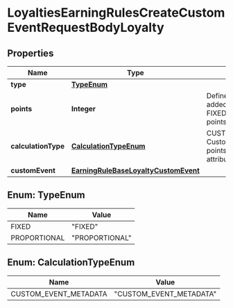 

# LoyaltiesEarningRulesCreateCustomEventRequestBodyLoyalty


## Properties

| Name | Type | Description |
|------------ | ------------- | ------------- |
|**type** | [**TypeEnum**](#TypeEnum) |  |
|**points** | **Integer** | Defines how the points will be added to the loyalty card. FIXED adds a fixed number of points. |
|**calculationType** | [**CalculationTypeEnum**](#CalculationTypeEnum) | CUSTOM_EVENT_METADATA: Custom event metadata (X points for every Y in metadata attribute). |
|**customEvent** | [**EarningRuleBaseLoyaltyCustomEvent**](EarningRuleBaseLoyaltyCustomEvent.md) |  |



## Enum: TypeEnum

| Name | Value |
|---- | -----|
| FIXED | &quot;FIXED&quot; |
| PROPORTIONAL | &quot;PROPORTIONAL&quot; |



## Enum: CalculationTypeEnum

| Name | Value |
|---- | -----|
| CUSTOM_EVENT_METADATA | &quot;CUSTOM_EVENT_METADATA&quot; |



